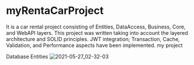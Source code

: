 # myRentaCarProject
It is a car rental project consisting of Entities, DataAccess, Business, Core, and WebAPI layers. This project was written taking into account the layered architecture and SOLID principles. JWT integration; Transaction, Cache, Validation, and Performance aspects have been implemented.
my project 

Database Entities
![2021-05-27_02-32-03](https://user-images.githubusercontent.com/69473987/119740061-465efe80-be94-11eb-8579-a1479d48bef8.png)
